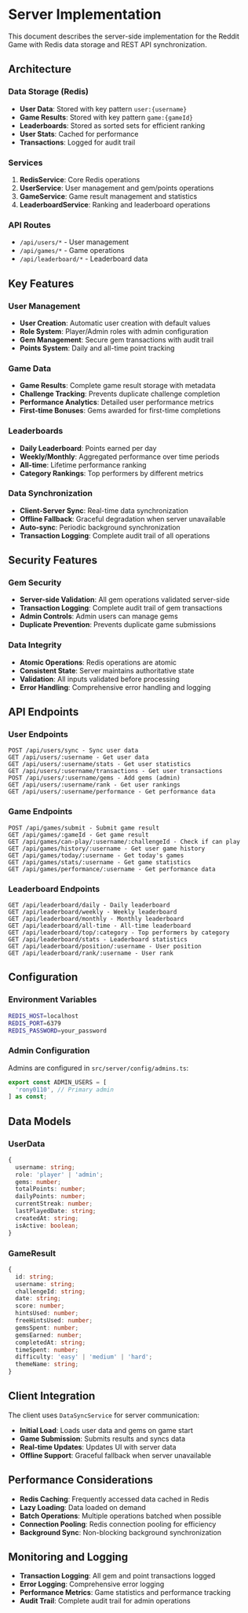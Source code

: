 # Server Implementation

This document describes the server-side implementation for the Reddit Game with Redis data storage and REST API synchronization.

## Architecture

### Data Storage (Redis)

- **User Data**: Stored with key pattern `user:{username}`
- **Game Results**: Stored with key pattern `game:{gameId}`
- **Leaderboards**: Stored as sorted sets for efficient ranking
- **User Stats**: Cached for performance
- **Transactions**: Logged for audit trail

### Services

1. **RedisService**: Core Redis operations
2. **UserService**: User management and gem/points operations
3. **GameService**: Game result management and statistics
4. **LeaderboardService**: Ranking and leaderboard operations

### API Routes

- `/api/users/*` - User management
- `/api/games/*` - Game operations
- `/api/leaderboard/*` - Leaderboard data

## Key Features

### User Management

- **User Creation**: Automatic user creation with default values
- **Role System**: Player/Admin roles with admin configuration
- **Gem Management**: Secure gem transactions with audit trail
- **Points System**: Daily and all-time point tracking

### Game Data

- **Game Results**: Complete game result storage with metadata
- **Challenge Tracking**: Prevents duplicate challenge completion
- **Performance Analytics**: Detailed user performance metrics
- **First-time Bonuses**: Gems awarded for first-time completions

### Leaderboards

- **Daily Leaderboard**: Points earned per day
- **Weekly/Monthly**: Aggregated performance over time periods
- **All-time**: Lifetime performance ranking
- **Category Rankings**: Top performers by different metrics

### Data Synchronization

- **Client-Server Sync**: Real-time data synchronization
- **Offline Fallback**: Graceful degradation when server unavailable
- **Auto-sync**: Periodic background synchronization
- **Transaction Logging**: Complete audit trail of all operations

## Security Features

### Gem Security

- **Server-side Validation**: All gem operations validated server-side
- **Transaction Logging**: Complete audit trail of gem transactions
- **Admin Controls**: Admin users can manage gems
- **Duplicate Prevention**: Prevents duplicate game submissions

### Data Integrity

- **Atomic Operations**: Redis operations are atomic
- **Consistent State**: Server maintains authoritative state
- **Validation**: All inputs validated before processing
- **Error Handling**: Comprehensive error handling and logging

## API Endpoints

### User Endpoints

```
POST /api/users/sync - Sync user data
GET /api/users/:username - Get user data
GET /api/users/:username/stats - Get user statistics
GET /api/users/:username/transactions - Get user transactions
POST /api/users/:username/gems - Add gems (admin)
GET /api/users/:username/rank - Get user rankings
GET /api/users/:username/performance - Get performance data
```

### Game Endpoints

```
POST /api/games/submit - Submit game result
GET /api/games/:gameId - Get game result
GET /api/games/can-play/:username/:challengeId - Check if can play
GET /api/games/history/:username - Get user game history
GET /api/games/today/:username - Get today's games
GET /api/games/stats/:username - Get game statistics
GET /api/games/performance/:username - Get performance data
```

### Leaderboard Endpoints

```
GET /api/leaderboard/daily - Daily leaderboard
GET /api/leaderboard/weekly - Weekly leaderboard
GET /api/leaderboard/monthly - Monthly leaderboard
GET /api/leaderboard/all-time - All-time leaderboard
GET /api/leaderboard/top/:category - Top performers by category
GET /api/leaderboard/stats - Leaderboard statistics
GET /api/leaderboard/position/:username - User position
GET /api/leaderboard/rank/:username - User rank
```

## Configuration

### Environment Variables

```bash
REDIS_HOST=localhost
REDIS_PORT=6379
REDIS_PASSWORD=your_password
```

### Admin Configuration

Admins are configured in `src/server/config/admins.ts`:

```typescript
export const ADMIN_USERS = [
  'rony0110', // Primary admin
] as const;
```

## Data Models

### UserData

```typescript
{
  username: string;
  role: 'player' | 'admin';
  gems: number;
  totalPoints: number;
  dailyPoints: number;
  currentStreak: number;
  lastPlayedDate: string;
  createdAt: string;
  isActive: boolean;
}
```

### GameResult

```typescript
{
  id: string;
  username: string;
  challengeId: string;
  date: string;
  score: number;
  hintsUsed: number;
  freeHintsUsed: number;
  gemsSpent: number;
  gemsEarned: number;
  completedAt: string;
  timeSpent: number;
  difficulty: 'easy' | 'medium' | 'hard';
  themeName: string;
}
```

## Client Integration

The client uses `DataSyncService` for server communication:

- **Initial Load**: Loads user data and gems on game start
- **Game Submission**: Submits results and syncs data
- **Real-time Updates**: Updates UI with server data
- **Offline Support**: Graceful fallback when server unavailable

## Performance Considerations

- **Redis Caching**: Frequently accessed data cached in Redis
- **Lazy Loading**: Data loaded on demand
- **Batch Operations**: Multiple operations batched when possible
- **Connection Pooling**: Redis connection pooling for efficiency
- **Background Sync**: Non-blocking background synchronization

## Monitoring and Logging

- **Transaction Logging**: All gem and point transactions logged
- **Error Logging**: Comprehensive error logging
- **Performance Metrics**: Game statistics and performance tracking
- **Audit Trail**: Complete audit trail for admin operations
